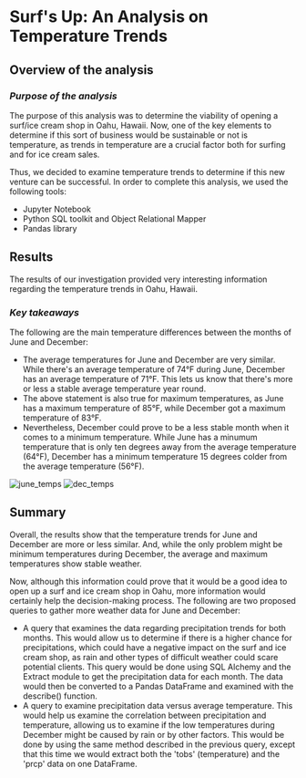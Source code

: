 # **Surf's Up: An Analysis on Temperature Trends**
## Overview of the analysis
### *Purpose of the analysis*
The purpose of this analysis was to determine the viability of opening a surf/ice cream shop in Oahu, Hawaii. Now, one of the key elements to determine if this sort of business would be sustainable or not is temperature, as trends in temperature are a crucial factor both for surfing and for ice cream sales. 

Thus, we decided to examine temperature trends to determine if this new venture can be successful. In order to complete this analysis, we used the following tools:
- Jupyter Notebook
- Python SQL toolkit and Object Relational Mapper
- Pandas library

## Results
The results of our investigation provided very interesting information regarding the temperature trends in Oahu, Hawaii. 
### *Key takeaways*
The following are the main temperature differences between the months of June and December:

- The average temperatures for June and December are very similar. While there's an average temperature of 74°F during June, December has an average temperature of 71°F. This lets us know that there's more or less a stable average temperature year round. 
- The above statement is also true for maximum temperatures, as June has a maximum temperature of 85°F, while December got a maximum temperature of 83°F. 
- Nevertheless, December could prove to be a less stable month when it comes to a minimum temperature. While June has a minumum temperature that is only ten degrees away from the average temperature (64°F), December has a minimum temperature 15 degrees colder from the average temperature (56°F). 

![june_temps](https://user-images.githubusercontent.com/113153777/207976925-0247a5ec-cf29-4be6-a297-440e6b6ba700.png)
![dec_temps](https://user-images.githubusercontent.com/113153777/207976957-f238ac7d-0141-470c-83d6-e733e6a19ca6.png)

## Summary
Overall, the results show that the temperature trends for June and December are more or less similar. And, while the only problem might be minimum temperatures during December, the average and maximum temperatures show stable weather. 

Now, although this information could prove that it would be a good idea to open up a surf and ice cream shop in Oahu, more information would certainly help the decision-making process. The following are two proposed queries to gather more weather data for June and December:

- A query that examines the data regarding precipitation trends for both months. This would allow us to determine if there is a higher chance for precipitations, which could have a negative impact on the surf and ice cream shop, as rain and other types of difficult weather could scare potential clients. This query would be done using SQL Alchemy and the Extract module to get the precipitation data for each month. The data would then be converted to a Pandas DataFrame and examined with the describe() function.
- A query to examine precipitation data versus average temperature. This would help us examine the correlation between precipitation and temperature, allowing us to examine if the low temperatures during December might be caused by rain or by other factors. This would be done by using the same method described in the previous query, except that this time we would extract both the 'tobs' (temperature) and the 'prcp' data on one DataFrame.
